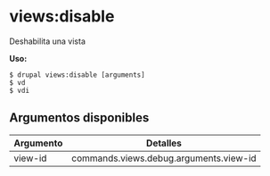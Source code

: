 # views:disable
Deshabilita una vista

**Uso:**
```
$ drupal views:disable [arguments]
$ vd  
$ vdi  
```

## Argumentos disponibles
Argumento | Detalles
---------|-------------
view-id | commands.views.debug.arguments.view-id
